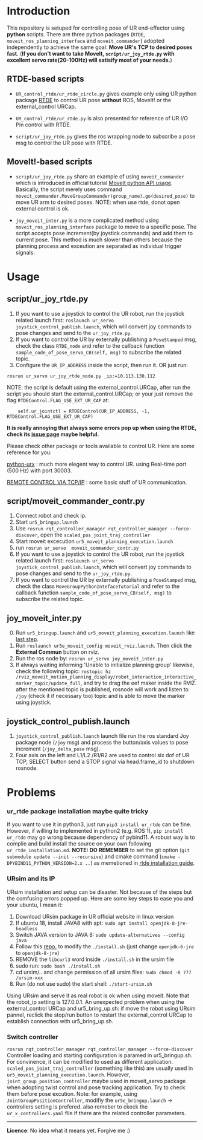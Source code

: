 # Introduction
This repository is setuped for controlling pose of UR end-effector using **python** scripts. There are three python packages (`RTDE`, `moveit_ros_planning_interface` and `moveit_commander`) adopted independently to achieve the same goal: **Move UR's TCP to desired poses fast**. (**If you don't want to take MoveIt, `script/ur_joy_rtde.py` with excellent servo rate(20-100Hz) will satisify most of your needs.**)  

## RTDE-based scripts

* `UR_control_rtde/ur_rtde_circle.py` gives example only using UR python package [RTDE](https://sdurobotics.gitlab.io/ur_rtde/) to control UR pose **without** ROS, MoveIt! or the external_control URCap. 
  
* `UR_control_rtde/ur_rtde.py` is also presented for reference of UR I/O Pin control with RTDE.  

* `script/ur_joy_rtde.py` gives the ros wrapping node to subscribe a pose msg to control the UR pose with RTDE. 


## MoveIt!-based scripts
* `script/ur_joy_rtde.py` share an example of using `moveit_commander` which is introduced in official tutorial [MoveIt python API usage](http://docs.ros.org/en/melodic/api/moveit_tutorials/html/doc/move_group_python_interface/move_group_python_interface_tutorial.html). Basically, the script merely uses command `moveit_commander.MoveGroupCommander(group_name).go(desired_pose)` to move UR arm to desired poses. NOTE: when use rtde, donot open external control is ok.

* `joy_moveit_inter.py` is a more complicated method using `moveit_ros_planning_interface` package to move to a specific pose. The script accepts pose increment(by joystick commands) and add them to current pose. This method is much slower than others because the planning process and exceution are separated as individual trigger signals.

# Usage
## script/ur_joy_rtde.py
1. If you want to use a joystick to control the UR robot, run the joystick related launch first: `roslaunch ur_servo joystick_control_publish.launch`, which will convert joy commands to pose changes and send to the `ur_joy_rtde.py`.
2. If you want to control the UR by externally publishing a `PoseStamped` msg, check the class `RTDE_node` and refer to the callback function `sample_code_of_pose_servo_CB(self, msg)` to subscribe the related topic.
3. Configure the `UR_IP_ADDRESS` inside the script, then run it. OR just run:
```
rosrun ur_servo ur_joy_rtde_node.py _ip:=10.113.130.112
```
NOTE: the script is default using the external_control.URCap, after run the script you should start the external_control.URCap; or your just remove the flag `RTDEControl.FLAG_USE_EXT_UR_CAP` at:
```
    self.ur_jointctl = RTDEControl(UR_IP_ADDRESS, -1, RTDEControl.FLAG_USE_EXT_UR_CAP)
```
**It is really annoying that always some errors pop up when using the RTDE, check its [issue page](https://gitlab.com/sdurobotics/ur_rtde/-/issues/) maybe helpful.**

Please check other package or tools available to control UR. Here are some reference for you:

[python-urx](https://github.com/SintefManufacturing/python-urx) : much more elegent way to control UR. using Real-time port (500 Hz) with port 30003. 

[REMOTE CONTROL VIA TCP/IP](https://www.universal-robots.com/articles/ur/interface-communication/remote-control-via-tcpip/) : some basic stuff of UR communication.



## script/moveit_commander_contr.py
1. Connect robot and check ip.
2. Start `ur5_bringup.launch`
3. Use `rosrun rqt_controller_manager rqt_controller_manager --force-discover`, open the `scaled_pos_joint_traj_controller`
4. Start moveit excecution `ur5_moveit_planning_execution.launch`
5. run `rosrun ur_servo  moveit_commander_contr.py`
6. If you want to use a joystick to control the UR robot, run the joystick related launch first: `roslaunch ur_servo joystick_control_publish.launch`, which will convert joy commands to pose changes and send to the `ur_joy_rtde.py`.
7. If you want to control the UR by externally publishing a `PoseStamped` msg, check the class `MoveGroupPythonIntefaceTutorial` and refer to the callback function `sample_code_of_pose_servo_CB(self, msg)` to subscribe the related topic.

## joy_moveit_inter.py
0. Run `ur5_bringup.launch` and `ur5_moveit_planning_execution.launch` like [last step](#scriptmoveitcommandercontrpy).
1. Run `roslaunch ur5e_moveit_config moveit_rviz.launch`. Then click the **External Commun** button on rviz.
2. Run the ros node by: `rosrun ur_servo joy_moveit_inter.py`
3. If always waiting informing 'Unable to initialize planning group' likewise, check the following topic: `rostopic hz /rviz_moveit_motion_planning_display/robot_interaction_interactive_marker_topic/update_full`, and try to drag the eef maker inside the RVIZ. after the mentioned topic is published, rosnode will work and listen to `/joy` (check it if necessary too) topic and is able to move the marker using joystick.   

## joystick_control_publish.launch
1. `joystick_control_publish.launch` launch file run the ros standard Joy package node (`/joy` msg) and process the button/axis values to pose increment (`/joy_delta_pose` msg). 
2. Four axis on the left and L1/L2 /R1/R2 are used to control six dof of UR TCP, SELECT button send a STOP signal via head.frame_id to shutdown rosnode.

# Problems
### **ur_rtde package installation maybe quite tricky** 

If you want to use it in python3, just run `pip3 install ur_rtde` can be fine. However, if willing to implemented in python2 (e.g. ROS 1), `pip install ur_rtde` may go wrong because dependency of pybind11. A robust way is to complie and build install the source on your own following `ur_rtde_installation.md`. **NOTE: DO REMEMBER** to set the git option (`git submodule update --init --recursive`) and cmake command (`cmake -DPYBIND11_PYTHON_VERSION=2.x ..`) as memetioned in [rtde installation guide](https://sdurobotics.gitlab.io/ur_rtde/installation/installation.html).


### **URsim and its IP**

URsim installation and setup can be disaster. Not because of the steps but the comfusing errors popped up. Here are some key steps to ease you and your ubuntu, I mean it:
1. Download URsim package in UR official website in linux version 
2. If ubuntu 18, install JAVA8 with apt: `sudo apt install openjdk-8-jre-headless`
3. Switch JAVA version to JAVA 8: `sudo update-alternatives --config java`
4. Follow this [repo.](https://github.com/arunavanag591/ursim) to modify the `./install.sh` (just change `openjdk-6-jre` to `openjdk-8-jre`)
5. REMOVE the `libcurl3` word inside `./install.sh` in the ursim file
6. sudo run: `sudo bash ./install.sh`
7. cd ursim/.. and change permission of all ursim files: `sudo chmod -R 777 /ursim-xxx`
8. Run (do not use sudo) the start shell: `./start-ursim.sh`

Using URsim and serve it as real robot is ok when using moveit. Note that the robot_ip setting is 127.0.0.1. 
An unexpected problem when using the external_control URCap and ur5_bring_up.sh: if move the robot using URsim pannel, reclick the stop/run button to restart the external_control URCap to establish connection with ur5_bring_up.sh.

### **Switch controller**

``
rosrun rqt_controller_manager rqt_controller_manager --force-discover
``
Controller loading and starting configuration is paramed in ur5_bringup.sh. For convinence, it can be modified to used as different application. 
`scaled_pos_joint_traj_controller` (something like this) are usually used in `ur5_moveit_planning_execution.launch`. However, `joint_group_position_controller` maybe used in moveit_servo package when adopting twist control and pose tracking application. Try to check them before pose excution.
Note: for example, using `JointGroupPositionController`, modifiy the `ur5e_bringup.launch` -> controllers setting is prefered. also remeber to ckeck the `ur_x_controllers.yaml` file if there are the related controller parameters.

---
**Licence**: No idea what it means yet. Forgive me :)
